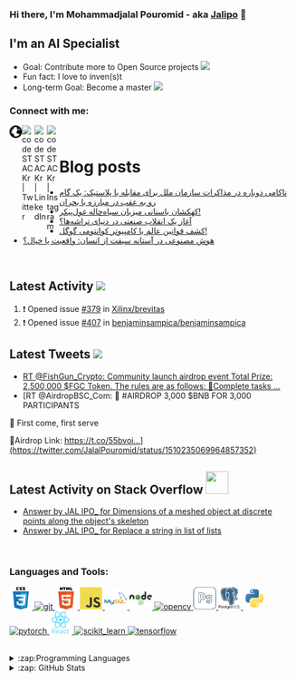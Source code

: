 ### Hi there, I'm Mohammadjalal Pouromid - aka [Jalipo][website] 👋
## I'm an AI Specialist

 
- Goal: Contribute more to Open Source projects <img src="https://media.giphy.com/media/WUlplcMpOCEmTGBtBW/giphy.gif" width="30">
- Fun fact: I love to inven(s)t
- Long-term Goal: Become a master <img src="https://media.giphy.com/media/BMyEGC1ZzwS6W2cc5n/giphy.gif"  width="30" >

### Connect with me:

[<img align="left" alt="codeSTACKr.com" width="22px" src="https://raw.githubusercontent.com/iconic/open-iconic/master/svg/globe.svg" />][website]
[<img align="left" alt="codeSTACKr | Twitter" width="22px" src="https://cdn.jsdelivr.net/npm/simple-icons@v3/icons/twitter.svg" />][twitter]
[<img align="left" alt="codeSTACKr | LinkedIn" width="22px" src="https://cdn.jsdelivr.net/npm/simple-icons@v3/icons/linkedin.svg" />][linkedin]
[<img align="left" alt="codeSTACKr | Instagram" width="22px" src="https://cdn.jsdelivr.net/npm/simple-icons@v3/icons/instagram.svg" />][instagram]

<br />

# Blog posts
<!-- BLOG-POST-LIST:START -->
- [ناکامی دوباره در مذاکرات سازمان ملل برای مقابله با پلاستیک: یک گام رو به عقب در مبارزه با بحران](https://cyberuni.ir/blog/%D9%86%D8%A7%DA%A9%D8%A7%D9%85%DB%8C-%D8%AF%D9%88%D8%A8%D8%A7%D8%B1%D9%87-%D8%AF%D8%B1-%D9%85%D8%B0%D8%A7%DA%A9%D8%B1%D8%A7%D8%AA-%D8%B3%D8%A7%D8%B2%D9%85%D8%A7%D9%86-%D9%85%D9%84%D9%84-%D8%A8%D8%B1%D8%A7%DB%8C-%D9%85%D9%82%D8%A7%D8%A8%D9%84%D9%87-%D8%A8%D8%A7-%D9%BE%D9%84%D8%A7%D8%B3%D8%AA%DB%8C%DA%A9-%DB%8C%DA%A9-%DA%AF%D8%A7%D9%85-%D8%B1%D9%88-%D8%A8%D9%87-%D8%B9%D9%82%D8%A8-%D8%AF%D8%B1-%D9%85%D8%A8%D8%A7%D8%B1%D8%B2%D9%87-%D8%A8%D8%A7-%D8%A8%D8%AD%D8%B1%D8%A7%D9%86/)
- [کهکشان باستانی میزبان سیاه‌چاله غول‌پیکر!](https://cyberuni.ir/blog/%DA%A9%D9%87%DA%A9%D8%B4%D8%A7%D9%86-%D8%A8%D8%A7%D8%B3%D8%AA%D8%A7%D9%86%DB%8C-%D9%85%DB%8C%D8%B2%D8%A8%D8%A7%D9%86-%D8%B3%DB%8C%D8%A7%D9%87%DA%86%D8%A7%D9%84%D9%87-%D8%BA%D9%88%D9%84%D9%BE%DB%8C%DA%A9%D8%B1/)
- [آغاز یک انقلاب صنعتی در دنیای تراشه‌ها؟](https://cyberuni.ir/blog/%D8%A2%D8%BA%D8%A7%D8%B2-%DB%8C%DA%A9-%D8%A7%D9%86%D9%82%D9%84%D8%A7%D8%A8-%D8%B5%D9%86%D8%B9%D8%AA%DB%8C-%D8%AF%D8%B1-%D8%AF%D9%86%DB%8C%D8%A7%DB%8C-%D8%AA%D8%B1%D8%A7%D8%B4%D9%87%D9%87%D8%A7/)
- [کشف قوانین عالم با کامپیوتر کوانتومی گوگل!](https://cyberuni.ir/blog/%DA%A9%D8%B4%D9%81-%D9%82%D9%88%D8%A7%D9%86%DB%8C%D9%86-%D8%B9%D8%A7%D9%84%D9%85-%D8%A8%D8%A7-%DA%A9%D8%A7%D9%85%D9%BE%DB%8C%D9%88%D8%AA%D8%B1-%DA%A9%D9%88%D8%A7%D9%86%D8%AA%D9%88%D9%85%DB%8C-%DA%AF%D9%88%DA%AF%D9%84/)
- [هوش مصنوعی در آستانه سبقت از انسان: واقعیت یا خیال؟](https://cyberuni.ir/blog/%D9%87%D9%88%D8%B4-%D9%85%D8%B5%D9%86%D9%88%D8%B9%DB%8C-%D8%AF%D8%B1-%D8%A2%D8%B3%D8%AA%D8%A7%D9%86%D9%87-%D8%B3%D8%A8%D9%82%D8%AA-%D8%A7%D8%B2-%D8%A7%D9%86%D8%B3%D8%A7%D9%86-%D9%88%D8%A7%D9%82%D8%B9%DB%8C%D8%AA-%DB%8C%D8%A7-%D8%AE%DB%8C%D8%A7%D9%84/)
<!-- BLOG-POST-LIST:END -->


<br/>

## Latest Activity <img src="https://raw.githubusercontent.com/innng/innng/master/assets/kyubey.gif" width="80"> 
<!--START_SECTION:activity-->
1. ❗️ Opened issue [#379](https://github.com/Xilinx/brevitas/issues/379) in [Xilinx/brevitas](https://github.com/Xilinx/brevitas)
2. ❗️ Opened issue [#407](https://github.com/benjaminsampica/benjaminsampica/issues/407) in [benjaminsampica/benjaminsampica](https://github.com/benjaminsampica/benjaminsampica)
<!--END_SECTION:activity-->


## Latest Tweets <img src="https://media.giphy.com/media/26BRxIdjE82KNmVJm/giphy.gif" width="30"> 

<!-- TWITTER:START -->
- [RT @FishGun_Crypto: Community launch airdrop event
Total Prize: 2,500,000 $FGC Token. The rules are as follows:
🐡Complete tasks ...](https://twitter.com/JalalPouromid/status/1510434904487743493)
- [RT @AirdropBSC_Com: 🎁 #AIRDROP 3,000 $BNB FOR 3,000 PARTICIPANTS 

🎁 First come, first serve

🔗Airdrop Link: https://t.co/55bvoi...](https://twitter.com/JalalPouromid/status/1510235069964857352)
<!-- TWITTER:END -->

## Latest Activity on Stack Overflow  <img src="https://media.giphy.com/media/ule4vhcY1xEKQ/giphy.gif" height="40" width = '40'> 

<!-- STACKOVERFLOW:START -->
- [Answer by JAL IPO_ for Dimensions of a meshed object at discrete points along the object&#39;s skeleton](https://stackoverflow.com/questions/79000040/dimensions-of-a-meshed-object-at-discrete-points-along-the-objects-skeleton/79051975#79051975)
- [Answer by JAL IPO_ for Replace a string in list of lists](https://stackoverflow.com/questions/13781828/replace-a-string-in-list-of-lists/75055822#75055822)
<!-- STACKOVERFLOW:END -->

<br/>

  <h3 align="left">Languages and Tools:</h3>
<p align="left"> <a href="https://www.w3schools.com/css/" target="_blank"> <img src="https://raw.githubusercontent.com/devicons/devicon/master/icons/css3/css3-original-wordmark.svg" alt="css3" width="40" height="40"/> </a> <a href="https://git-scm.com/" target="_blank"> <img src="https://www.vectorlogo.zone/logos/git-scm/git-scm-icon.svg" alt="git" width="40" height="40"/> </a> <a href="https://www.w3.org/html/" target="_blank"> <img src="https://raw.githubusercontent.com/devicons/devicon/master/icons/html5/html5-original-wordmark.svg" alt="html5" width="40" height="40"/> </a> <a href="https://developer.mozilla.org/en-US/docs/Web/JavaScript" target="_blank"> <img src="https://raw.githubusercontent.com/devicons/devicon/master/icons/javascript/javascript-original.svg" alt="javascript" width="40" height="40"/> </a> <a href="https://www.mysql.com/" target="_blank"> <img src="https://raw.githubusercontent.com/devicons/devicon/master/icons/mysql/mysql-original-wordmark.svg" alt="mysql" width="40" height="40"/> </a> <a href="https://nodejs.org" target="_blank"> <img src="https://raw.githubusercontent.com/devicons/devicon/master/icons/nodejs/nodejs-original-wordmark.svg" alt="nodejs" width="40" height="40"/> </a> <a href="https://opencv.org/" target="_blank"> <img src="https://www.vectorlogo.zone/logos/opencv/opencv-icon.svg" alt="opencv" width="40" height="40"/> </a> <a href="https://www.photoshop.com/en" target="_blank"> <img src="https://raw.githubusercontent.com/devicons/devicon/master/icons/photoshop/photoshop-line.svg" alt="photoshop" width="40" height="40"/> </a> <a href="https://www.postgresql.org" target="_blank"> <img src="https://raw.githubusercontent.com/devicons/devicon/master/icons/postgresql/postgresql-original-wordmark.svg" alt="postgresql" width="40" height="40"/> </a> <a href="https://www.python.org" target="_blank"> <img src="https://raw.githubusercontent.com/devicons/devicon/master/icons/python/python-original.svg" alt="python" width="40" height="40"/> </a> <a href="https://pytorch.org/" target="_blank"> <img src="https://www.vectorlogo.zone/logos/pytorch/pytorch-icon.svg" alt="pytorch" width="40" height="40"/> </a> <a href="https://reactjs.org/" target="_blank"> <img src="https://raw.githubusercontent.com/devicons/devicon/master/icons/react/react-original-wordmark.svg" alt="react" width="40" height="40"/> </a> <a href="https://scikit-learn.org/" target="_blank"> <img src="https://upload.wikimedia.org/wikipedia/commons/0/05/Scikit_learn_logo_small.svg" alt="scikit_learn" width="40" height="40"/> </a> <a href="https://www.tensorflow.org" target="_blank"> <img src="https://www.vectorlogo.zone/logos/tensorflow/tensorflow-icon.svg" alt="tensorflow" width="40" height="40"/> </a> </p>

<br/>



<details>
  <summary>:zap:Programming Languages</summary>

  [![Top Langs](https://github-readme-stats.vercel.app/api/top-langs/?username=iamjalipo)](https://github.com/anuraghazra/github-readme-stats)

</details>

<details>
  <summary>:zap: GitHub Stats</summary>

  <img align="left" alt="jalipo" src="https://github-readme-stats.codestackr.vercel.app/api?username=iamjalipo&theme=vue&show_icons=true&hide_border=true" />

</details>




[website]: https://iamjalipo.github.io/
[twitter]: https://twitter.com/JalalPouromid
[instagram]: https://www.instagram.com/jalipo_/
[linkedin]: https://www.linkedin.com/in/mohammadjalal-pouromid-9568901b0

